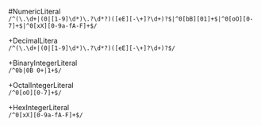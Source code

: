 #NumericLiteral  
`/^(\.\d+|(0|[1-9]\d*)\.?\d*?)([eE][-\+]?\d+)?$|^0[bB][01]+$|^0[oO][0-7]+$|^0[xX][0-9a-fA-F]+$/`

+DecimalLitera  
`/^(\.\d+|(0|[1-9]\d*)\.?\d*?)([eE][-\+]?\d+)?$/`

+BinaryIntegerLiteral  
`/^0b|0B 0+|1+$/`

+OctalIntegerLiteral  
`/^0[oO][0-7]+$/`

+HexIntegerLiteral  
`/^0[xX][0-9a-fA-F]+$/`
